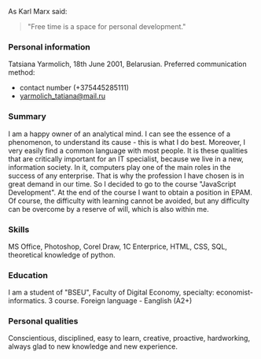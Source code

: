 As Karl Marx said:
> "Free time is a space for personal development."    

### Personal information
Tatsiana Yarmolich, 18th June 2001, Belarusian.
Preferred communication method:
* contact number (+375445285111)
* yarmolich_tatiana@mail.ru

### Summary
I am a happy owner of an analytical mind. I can see the essence of a phenomenon, to understand its cause - this is what I do best. Moreover, I very easily find a common language with most people. 
It is these qualities that are critically important for an IT specialist, because we live in a new, information society. In it, computers play one of the main roles in the success of any enterprise. 
That is why the profession I have chosen is in great demand in our time. So I decided to go to the course "JavaScript Development". 
At the end of the course I want to obtain a position in EPAM. Of course, the difficulty with learning cannot be avoided, but any difficulty can be overcome by a reserve of will, which is also within me.

### Skills
MS Office, Photoshop, Corel Draw, 1C Enterprice, HTML, CSS, SQL, theoretical knowledge of python.

### Education
I am a student of "BSEU", Faculty of Digital Economy, specialty: economist-informatics. 3 course. Foreign language - Eanglish (A2+)

### Personal qualities
Conscientious, disciplined, easy to learn, creative, proactive, hardworking, always glad to new knowledge and new experience.
